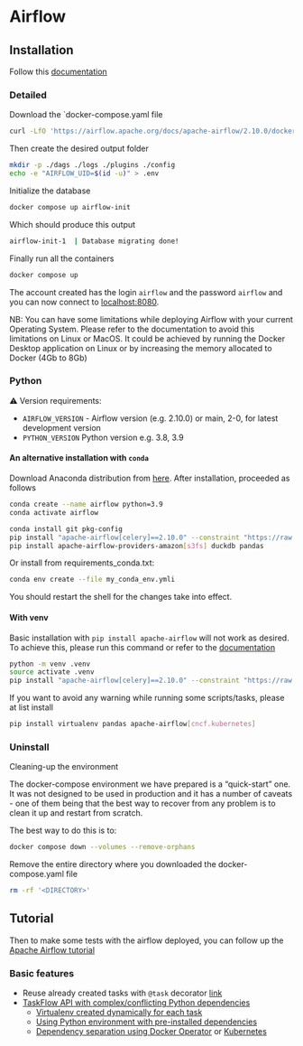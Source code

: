 # Airflow

## Installation
Follow this [documentation](https://airflow.apache.org/docs/apache-airflow/stable/howto/docker-compose/index.html)

### Detailed
Download the `docker-compose.yaml file
```sh
curl -LfO 'https://airflow.apache.org/docs/apache-airflow/2.10.0/docker-compose.yaml'
```

Then create the desired output folder
```sh
mkdir -p ./dags ./logs ./plugins ./config
echo -e "AIRFLOW_UID=$(id -u)" > .env
```

Initialize the database
```sh
docker compose up airflow-init
```
Which should produce this output 
```sh
airflow-init-1  | Database migrating done!
```

Finally run all the containers
```sh
docker compose up
```

The account created has the login `airflow` and the password `airflow` and you can now connect to [localhost:8080](http://localhost:8080).

NB: You can have some limitations while deploying Airflow with your current Operating System. Please refer to the documentation to avoid this limitations on Linux or MacOS.
It could be achieved by running the Docker Desktop application on Linux or by increasing the memory allocated to Docker (4Gb to 8Gb)

### Python
:warning: Version requirements:

- `AIRFLOW_VERSION` - Airflow version (e.g. 2.10.0) or main, 2-0, for latest development version
- `PYTHON_VERSION` Python version e.g. 3.8, 3.9

#### An alternative installation with `conda`

Download Anaconda distribution from [here](https://www.anaconda.com/download/success).
After installation, proceeded as follows

```sh
conda create --name airflow python=3.9
conda activate airflow

conda install git pkg-config
pip install "apache-airflow[celery]==2.10.0" --constraint "https://raw.githubusercontent.com/apache/airflow/constraints-2.10.0/constraints-3.9.txt"
pip install apache-airflow-providers-amazon[s3fs] duckdb pandas


```
Or install from requirements_conda.txt: 
```sh
conda env create --file my_conda_env.ymli
```
You should restart the shell for the changes take into effect.

#### With venv

Basic installation with `pip install apache-airflow` will not work as desired.
To achieve this, please run this command or refer to the [documentation](https://airflow.apache.org/docs/apache-airflow/stable/installation/installing-from-pypi.html)
```sh
python -m venv .venv
source activate .venv
pip install "apache-airflow[celery]==2.10.0" --constraint "https://raw.githubusercontent.com/apache/airflow/constraints-2.10.0/constraints-3.8.txt"
```

If you want to avoid any warning while running some scripts/tasks, please at list install
```sh
pip install virtualenv pandas apache-airflow[cncf.kubernetes]
```
### Uninstall

Cleaning-up the environment

The docker-compose environment we have prepared is a “quick-start” one. It was not designed to be used in production and it has a number of caveats - one of them being that the best way to recover from any problem is to clean it up and restart from scratch.

The best way to do this is to:
```sh
docker compose down --volumes --remove-orphans
```
Remove the entire directory where you downloaded the docker-compose.yaml file 
```sh
rm -rf '<DIRECTORY>'
```

## Tutorial
Then to make some tests with the airflow deployed, you can follow up the [Apache Airflow tutorial](https://airflow.apache.org/docs/apache-airflow/stable/tutorial/fundamentals.html#testing)

### Basic features
- Reuse already created tasks with `@task` decorator [link](https://airflow.apache.org/docs/apache-airflow/stable/tutorial/taskflow.html#reusing-a-decorated-task)
- [TaskFlow API with complex/conflicting Python dependencies](https://airflow.apache.org/docs/apache-airflow/stable/tutorial/taskflow.html#using-the-taskflow-api-with-complex-conflicting-python-dependencies)
    - [Virtualenv created dynamically for each task](https://airflow.apache.org/docs/apache-airflow/stable/tutorial/taskflow.html#virtualenv-created-dynamically-for-each-task)
    - [Using Python environment with pre-installed dependencies](https://airflow.apache.org/docs/apache-airflow/stable/tutorial/taskflow.html#using-python-environment-with-pre-installed-dependencies)
    - [Dependency separation using Docker Operator](https://airflow.apache.org/docs/apache-airflow/stable/tutorial/taskflow.html#dependency-separation-using-docker-operator) or [Kubernetes](https://airflow.apache.org/docs/apache-airflow/stable/tutorial/taskflow.html#dependency-separation-using-kubernetes-pod-operator)




